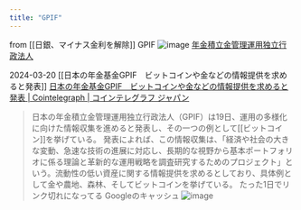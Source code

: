```yaml
---
title: "GPIF"
---
```


from [[日銀、マイナス金利を解除]]
GPIF
![image](https://gyazo.com/fe31f818caaaa2a3053faf62144d29c5/thumb/1000)
[年金積立金管理運用独立行政法人](https://www.gpif.go.jp/)

2024-03-20 [[日本の年金基金GPIF　ビットコインや金などの情報提供を求めると発表]]
[日本の年金基金GPIF　ビットコインや金などの情報提供を求めると発表 | Cointelegraph | コインテレグラフ ジャパン](https://jp.cointelegraph.com/news/japan-gpif-state-pension-fund-bitcoin)
> 日本の年金積立金管理運用独立行政法人（GPIF）は19日、運用の多様化に向けた情報収集を進めると発表し、その一つの例として[[ビットコイン]]を挙げている。
> 発表によれば、この情報収集は、「経済や社会の大きな変動、急速な技術の進展に対応し、長期的な視野から基本ポートフォリオに係る理論と革新的な運用戦略を調査研究するためのプロジェクト」という。流動性の低い資産に関する情報提供を求めるとしており、具体例として金や農地、森林、そしてビットコインを挙げている。
たった1日でリンク切れになってる
Googleのキャッシュ
![image](https://gyazo.com/f7d1415ec5811ad630972e15b67c20bb/thumb/1000)

